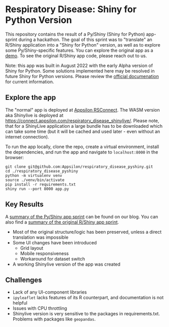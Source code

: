 # Respiratory Disease: Shiny for Python Version

This repository contains the result of a Py/Shiny (Shiny for Python) app-sprint during a hackathon. The goal of this sprint was to "translate" an R/Shiny application into a "Shiny for Python" version, as well as to explore some Py/Shiny-specific features. You can explore the original app as a [demo](https://connect.appsilon.com/respiratory_disease_app_sprint/). To see the original R/Shiny app code, please reach out to us. 

Note: this app was built in August 2022 with the early Alpha version of Shiny for Python. Some solutions implemented here may be resolved in future Shiny for Python versions. Please review the [official documenation](https://shiny.rstudio.com/py/docs/get-started.html) for current information. 

## Explore the app
The "normal" app is deployed at [Appsilon RSConnect](https://connect.appsilon.com/respiratory_disease_pyshiny/). The WASM version aka Shinylive is deployed at https://connect.appsilon.com/respiratory_disease_shinylive/. Please note, that for a ShinyLive application a large bundle has to be downloaded which can take some time (but it will be cached and used later - even without an internet connection).

To run the app locally, clone the repo, create a virtual environment, install the dependencies, and run the app and navigate to `localhost:8000` in the browser:

```shell
git clone git@github.com:Appsilon/respiratory_disease_pyshiny.git
cd ./respiratory_disease_pyshiny
python -m virtualenv venv
source ./venv/bin/activate
pip install -r requirements.txt
shiny run --port 8000 app.py
```

## Key Results
A [summary of the Py/Shiny app sprint](https://appsilon.com/pyshiny-demo/) can be found on our blog. You can also find a [summary of the original R/Shiny app sprint](https://appsilon.com/appsprints-r-shiny-app-development/).

- Most of the original structure/logic has been preserved, unless a direct translation was impossible
- Some UI changes have been introduced
  - Grid layout
  - Mobile responsiveness
  - Workaround for dataset switch
- A working Shinylive version of the app was created

## Challenges
- Lack of any UI-component libraries
- `ipyleaflet` lacks features of its R counterpart, and documentation is not helpful
- Issues with CPU throttling
- Shinylive version is very sensitive to the packages in requirements.txt. Problems with packages like `geopandas`.
